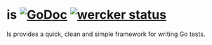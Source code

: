 # is [![GoDoc](https://godoc.org/github.com/tylerb/is?status.png)](http://godoc.org/github.com/tylerb/is) [![wercker status](https://app.wercker.com/status/ca19d08c7449039f40f9aec9418e4155/s "wercker status")](https://app.wercker.com/project/bykey/ca19d08c7449039f40f9aec9418e4155)
Is provides a quick, clean and simple framework for writing Go tests.

